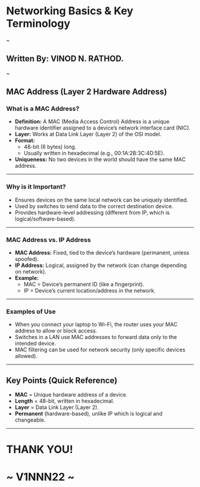 # Networking Basics & Key Terminology
~
## Written By: VINOD N. RATHOD.
~

## MAC Address (Layer 2 Hardware Address)  


### What is a MAC Address?  
- **Definition:** A MAC (Media Access Control) Address is a unique hardware identifier assigned to a device’s network interface card (NIC).  
- **Layer:** Works at Data Link Layer (Layer 2) of the OSI model.  
- **Format:**  
  - 48-bit (6 bytes) long.  
  - Usually written in hexadecimal (e.g., 00:1A:2B:3C:4D:5E).  
- **Uniqueness:** No two devices in the world should have the same MAC address.  

---

### Why is it Important?  
- Ensures devices on the same local network can be uniquely identified.  
- Used by switches to send data to the correct destination device.  
- Provides hardware-level addressing (different from IP, which is logical/software-based).  

---

### MAC Address vs. IP Address  
- **MAC Address:** Fixed, tied to the device’s hardware (permanent, unless spoofed).  
- **IP Address:** Logical, assigned by the network (can change depending on network).  
- **Example:**  
  - MAC = Device’s permanent ID (like a fingerprint).  
  - IP = Device’s current location/address in the network.  

---

### Examples of Use  
- When you connect your laptop to Wi-Fi, the router uses your MAC address to allow or block access.  
- Switches in a LAN use MAC addresses to forward data only to the intended device.  
- MAC filtering can be used for network security (only specific devices allowed).  

---

## Key Points (Quick Reference)  
- **MAC** = Unique hardware address of a device.  
- **Length** = 48-bit, written in hexadecimal.  
- **Layer** = Data Link Layer (Layer 2).  
- **Permanent** (hardware-based), unlike IP which is logical and changeable.  

---
# THANK YOU!  
# ~ **V1NNN22** ~
